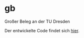 # gb
Großer Beleg an der TU Dresden

Der entwickelte Code findet sich [hier](https://github.com/HZDR-FWDF/PARIS).
